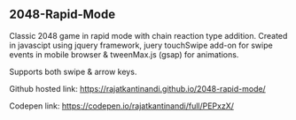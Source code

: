 ## 2048-Rapid-Mode

Classic 2048 game in rapid mode with chain reaction type addition. 
Created in javascipt using jquery framework, juery touchSwipe add-on for swipe events in mobile browser & tweenMax.js (gsap) for animations.

Supports both swipe & arrow keys.

Github hosted link: https://rajatkantinandi.github.io/2048-rapid-mode/

Codepen link: https://codepen.io/rajatkantinandi/full/PEPxzX/
